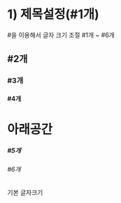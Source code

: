 # 1) 제목설정(#1개)
#을 이용해서 글자 크기 조절 #1개 ~ #6개
## #2개
### #3개
#### #4개
# 아래공간
##### #5개
###### #6개
기본 글자크기
